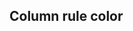 ## Column rule color


<!-- <values.columnRuleColor> -->

<!-- </values.columnRuleColor> -->

<!-- <variants.columnRuleColor> -->

<!-- </variants.columnRuleColor> -->
